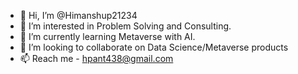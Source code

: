- 👋 Hi, I’m @Himanshup21234
- 👀 I’m interested in Problem Solving and Consulting.
- 🌱 I’m currently learning Metaverse with AI.
- 💞️ I’m looking to collaborate on Data Science/Metaverse products
- 📫 Reach me - hpant438@gmail.com

<!---
Himanshup21234/Himanshup21234 is a ✨ special ✨ repository because its `README.md` (this file) appears on your GitHub profile.
You can click the Preview link to take a look at your changes.
--->
